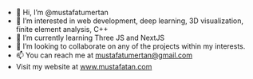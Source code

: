 - 👋 Hi, I’m @mustafatumertan
- 👀 I’m interested in web development, deep learning, 3D visualization, finite element analysis, C++
- 🌱 I’m currently learning Three JS and NextJS
- 💞️ I’m looking to collaborate on any of the projects within my interests.
- 📫 You can reach me at mustafatumertan@gmail.com
- Visit my website at  www.mustafatan.com
  

<!---
mustafatumertan/mustafatumertan is a ✨ special ✨ repository because its `README.md` (this file) appears on your GitHub profile.
You can click the Preview link to take a look at your changes.
--->
